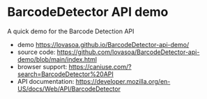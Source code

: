 # BarcodeDetector API demo
A quick demo for the Barcode Detection API

 - demo https://lovasoa.github.io/BarcodeDetector-api-demo/
 - source code: https://github.com/lovasoa/BarcodeDetector-api-demo/blob/main/index.html
 - browser support: https://caniuse.com/?search=BarcodeDetector%20API
 - API documentation: https://developer.mozilla.org/en-US/docs/Web/API/BarcodeDetector



